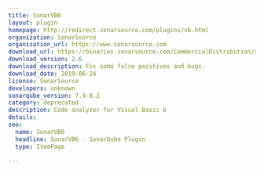 ```yaml
---
title: SonarVB6
layout: plugin
homepage: http://redirect.sonarsource.com/plugins/vb.html
organization: SonarSource
organization_url: https://www.sonarsource.com
download_url: https://binaries.sonarsource.com/CommercialDistribution/sonar-vb-plugin/sonar-vb-plugin-2.6.0.1875.jar
download_version: 2.6
download_description: Fix some false positives and bugs.
download_date: 2019-06-24
license: SonarSource
developers: unknown
sonarqube_version: 7.9-8.2
category: deprecated
description: Code analyzer for Visual Basic 6
details: 
seo: 
  name: SonarVB6
  headline: SonarVB6 - SonarQube Plugin
  type: ItemPage

---
```

